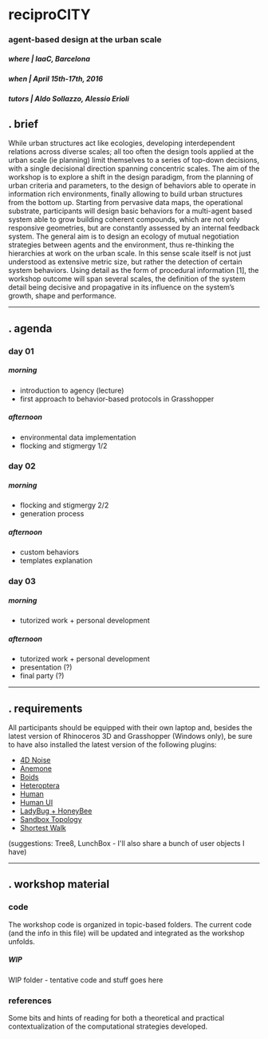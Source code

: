 # reciproCITY

### agent-based design at the urban scale

##### _where_ | IaaC, Barcelona
##### _when_ | April 15th-17th, 2016
##### _tutors_ | Aldo Sollazzo, Alessio Erioli

## . brief

While urban structures act like ecologies, developing interdependent relations across diverse scales; all too often the design tools applied at the urban scale (ie planning) limit themselves to a series of top-down decisions, with a single decisional direction spanning concentric scales.
The aim of the workshop is to explore a shift in the design paradigm, from the planning of urban criteria and parameters, to the design of behaviors able to operate in information rich environments, finally allowing to build urban structures from the bottom up.
Starting from pervasive data maps, the operational substrate, participants will design basic behaviors for a multi-agent based system able to grow building coherent compounds, which are not only responsive geometries, but are constantly assessed by an internal feedback system.
The general aim is to design an ecology of mutual negotiation strategies between agents and the environment, thus re-thinking the hierarchies at work on the urban scale. In this sense scale itself is not just understood as extensive metric size, but rather the detection of certain system behaviors.
Using detail as the form of procedural information [1], the workshop outcome will span several scales, the definition of the system detail being decisive and propagative in its influence on the system’s growth, shape and performance.

---

## . agenda

### day 01

##### _morning_

+ introduction to agency (lecture)
+ first approach to behavior-based protocols in Grasshopper

##### _afternoon_

+ environmental data implementation
+ flocking and stigmergy 1/2

### day 02

##### _morning_

+ flocking and stigmergy 2/2
+ generation process

##### _afternoon_

+ custom behaviors
+ templates explanation

### day 03

##### _morning_

+ tutorized work + personal development

##### _afternoon_

+ tutorized work + personal development
+ presentation (?)
+ final party (?)

---

## . requirements

All participants should be equipped with their own laptop and, besides the latest version of Rhinoceros 3D and Grasshopper (Windows only), be sure to have also installed the latest version of the following plugins:

+ [4D Noise](http://www.food4rhino.com/project/4dnoise)
+ [Anemone](http://www.food4rhino.com/project/anemone)
+ [Boids](http://www.food4rhino.com/project/boid)
+ [Heteroptera](http://www.food4rhino.com/project/heteroptera)
+ [Human](http://www.food4rhino.com/project/human)
+ [Human UI](http://www.food4rhino.com/project/human-ui)
+ [LadyBug + HoneyBee](http://www.food4rhino.com/project/ladybug-honeybee)
+ [Sandbox Topology](http://www.food4rhino.com/project/sandboxtopo)
+ [Shortest Walk](http://www.food4rhino.com/project/shortestwalkgh)

(suggestions: Tree8, LunchBox - I'll also share a bunch of user objects I have)

---

## . workshop material

### code

The workshop code is organized in topic-based folders. The current code (and the info in this file) will be updated and integrated as the workshop unfolds.

##### WIP
WIP folder - tentative code and stuff goes here


### references

Some bits and hints of reading for both a theoretical and practical contextualization of the computational strategies developed.